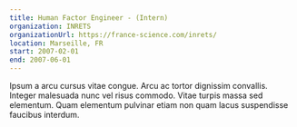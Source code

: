 ```yaml
---
title: Human Factor Engineer - (Intern)
organization: INRETS
organizationUrl: https://france-science.com/inrets/
location: Marseille, FR
start: 2007-02-01
end: 2007-06-01
---
```


Ipsum a arcu cursus vitae congue. Arcu ac tortor dignissim convallis. Integer malesuada nunc vel risus commodo. Vitae turpis massa sed elementum. Quam elementum pulvinar etiam non quam lacus suspendisse faucibus interdum.
